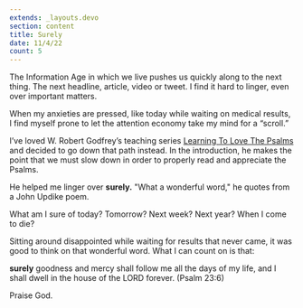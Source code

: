 ```yaml
---
extends: _layouts.devo
section: content
title: Surely
date: 11/4/22
count: 5
---
```


The Information Age in which we live pushes us quickly along to the next thing. The next headline, article, video or tweet. I find it hard to linger, even over important matters. 

When my anxieties are pressed, like today while waiting on medical results, I find myself prone to let the attention economy  take my mind for a “scroll.”

I’ve loved W. Robert Godfrey’s teaching series <a class="text-yellow-500" href="https://connect.ligonier.org/library/learning-to-love-the-psalms-26981/59193/path/">Learning To Love The Psalms</a> and decided to go down that path instead. In the introduction, he makes the point that we must slow down in order to properly read and appreciate the Psalms. 

He helped me linger over <b class="px-1.5 bg-yellow-400 text-slate-800 font-semibold inline-block text-base rounded">surely.</b> "What a wonderful word," he quotes from a John Updike poem. 

What am I sure of today? Tomorrow? Next week? Next year? When I come to die? 

Sitting around disappointed while waiting for results that never came, it was good to think on that wonderful word. What I can count on is that: 

<span class="text-blue-300"><b class="px-1.5 bg-blue-400 text-slate-800 font-semibold inline-block text-base rounded">surely</b> goodness and mercy shall follow me all the days of my life, and I shall dwell in the house of the LORD forever. (Psalm 23:6)</span>

Praise God.